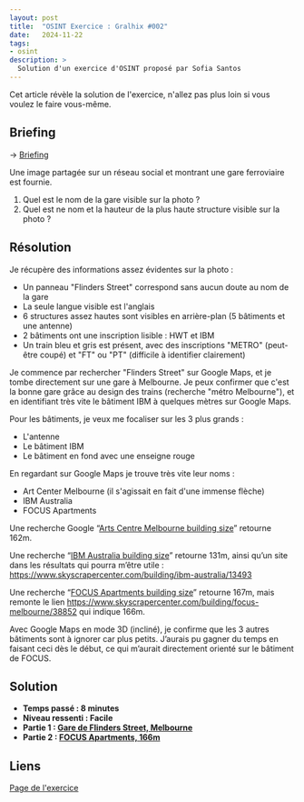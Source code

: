```yaml
---
layout: post
title:  "OSINT Exercice : Gralhix #002"
date:   2024-11-22
tags:
- osint
description: >
  Solution d'un exercice d'OSINT proposé par Sofia Santos
--- 
```


<aside><p>Cet article révèle la solution de l'exercice, n'allez pas plus loin si vous voulez le faire vous-même.</p></aside>

## Briefing

→ [Briefing](https://gralhix.com/list-of-osint-exercises/osint-exercise-002/)  

Une image partagée sur un réseau social et montrant une gare ferroviaire est fournie.

1. Quel est le nom de la gare visible sur la photo ?
2. Quel est ne nom et la hauteur de la plus haute structure visible sur la photo ?

## Résolution

Je récupère des informations assez évidentes sur la photo :
- Un panneau "Flinders Street" correspond sans aucun doute au nom de la gare
- La seule langue visible est l'anglais
- 6 structures assez hautes sont visibles en arrière-plan (5 bâtiments et une antenne)
- 2 bâtiments ont une inscription lisible : HWT et IBM
- Un train bleu et gris est présent, avec des inscriptions "METRO" (peut-être coupé) et "FT" ou "PT" (difficile à identifier clairement)

Je commence par rechercher "Flinders Street" sur Google Maps, et je tombe directement sur une gare à Melbourne. Je peux confirmer que c'est la bonne gare grâce au design des trains (recherche "métro Melbourne"), et en identifiant très vite le bâtiment IBM à quelques mètres sur Google Maps.

Pour les bâtiments, je veux me focaliser sur les 3 plus grands : 
- L'antenne
- Le bâtiment IBM
- Le bâtiment en fond avec une enseigne rouge 

En regardant sur Google Maps je trouve très vite leur noms : 
- Art Center Melbourne (il s'agissait en fait d'une immense flèche)
- IBM Australia
- FOCUS Apartments

Une recherche Google “[Arts Centre Melbourne building size](https://www.google.com/search?q=Arts+Centre+Melbourne+building+size)” retourne 162m.

Une recherche “[IBM Australia building size](https://www.google.com/search?q=IBM+Australia+building+size)” retourne 131m, ainsi qu’un site dans les résultats qui pourra m’être utile : https://www.skyscrapercenter.com/building/ibm-australia/13493 

Une recherche “[FOCUS Apartments building size](https://www.google.com/search?q=FOCUS+Apartments+building+size)” retourne 167m, mais remonte le lien https://www.skyscrapercenter.com/building/focus-melbourne/38852 qui indique 166m.

Avec Google Maps en mode 3D (incliné), je confirme que les 3 autres bâtiments sont à ignorer car plus petits. J’aurais pu gagner du temps en faisant ceci dès le début, ce qui m’aurait directement orienté sur le bâtiment de FOCUS.

## Solution

- **Temps passé : 8 minutes**
- **Niveau ressenti : Facile**
- **Partie 1 : [Gare de Flinders Street, Melbourne](https://www.google.fr/maps/@-37.8179106,144.9660785,3a,75y,160.17h,93.83t/data=!3m7!1e1!3m5!1sNMgsFYpG2J87c-cHB8pYbg!2e0!6shttps:%2F%2Fstreetviewpixels-pa.googleapis.com%2Fv1%2Fthumbnail%3Fcb_client%3Dmaps_sv.tactile%26w%3D900%26h%3D600%26pitch%3D-3.8346935734046923%26panoid%3DNMgsFYpG2J87c-cHB8pYbg%26yaw%3D160.17430175178856!7i16384!8i8192?entry=ttu&g_ep=EgoyMDI0MTExOC4wIKXMDSoASAFQAw%3D%3D)**
- **Partie 2 : [FOCUS Apartments, 166m](https://www.skyscrapercenter.com/building/focus-melbourne/38852)**


## Liens

[Page de l'exercice](https://gralhix.com/list-of-osint-exercises/osint-exercise-002/)      
